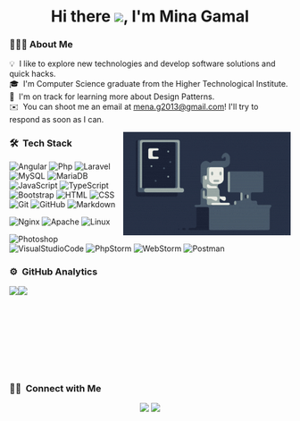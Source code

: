 
<h1 align="center">Hi there <img src="https://raw.githubusercontent.com/sudnyeshtalekar/sudnyeshtalekar/master/Assets/Hi.gif" width="40px">, I'm Mina Gamal</h1>

### 👨🏻‍💻 About Me
💡  &nbsp;I like to explore new technologies and develop software solutions and quick hacks.\
🎓 &nbsp;I'm Computer Science graduate from the Higher Technological Institute.\
🌱 &nbsp;I'm on track for learning more about Design Patterns.\
✉️ &nbsp;You can shoot me an email at mena.g2013@gmail.com! I'll try to respond as soon as I can.
<!-- 📄 &nbsp;Please have a look at my [Résumé](https://www.myresume.com/resume.html) for more details about me. I'm open to feedback and suggestions! -->

<img alt="Night Coding" src="https://raw.githubusercontent.com/AVS1508/AVS1508/master/assets/Night-Coding.gif" align="right"/>

### 🛠 &nbsp;Tech Stack
![Angular](https://img.shields.io/badge/-Angular-05122A?style=flat&logo=angular&logoColor=red) ![Php](https://img.shields.io/badge/-PHP-05122A?style=flat&logo=php) ![Laravel](https://img.shields.io/badge/-Laravel-05122A?style=flat&logo=laravel) ![MySQL](https://img.shields.io/badge/-mysql-05122A?style=flat&logo=mysql&logoColor=4479A1) ![MariaDB](https://img.shields.io/badge/-MariaDB-05122A?style=flat&logo=MariaDB) ![JavaScript](https://img.shields.io/badge/-JavaScript-05122A?style=flat&logo=javascript) ![TypeScript](https://img.shields.io/badge/-TypeScript-05122A?style=flat&logo=TypeScript) ![Bootstrap](https://img.shields.io/badge/-Bootstrap-05122A?style=flat&logo=bootstrap) ![HTML](https://img.shields.io/badge/-HTML-05122A?style=flat&logo=HTML5) ![CSS](https://img.shields.io/badge/-CSS-05122A?style=flat&logo=CSS3&logoColor=1572B6) ![Git](https://img.shields.io/badge/-Git-05122A?style=flat&logo=git) ![GitHub](https://img.shields.io/badge/-GitHub-05122A?style=flat&logo=github) ![Markdown](https://img.shields.io/badge/-Markdown-05122A?style=flat&logo=markdown) 

![Nginx](https://img.shields.io/badge/-Nginx-05122A?style=flat&logo=Nginx&logoColor=009639) ![Apache](https://img.shields.io/badge/-Apache-05122A?style=flat&logo=Apache&logoColor=D22128) ![Linux](https://img.shields.io/badge/-Linux-05122A?style=flat&logo=Linux)

![Photoshop](https://img.shields.io/badge/-Photoshop-05122A?style=flat&logo=adobe-photoshop)  ![VisualStudioCode](https://img.shields.io/badge/-VSCode-05122A?style=flat&logo=visualStudioCode) ![PhpStorm](https://img.shields.io/badge/-PhpStorm-05122A?style=flat&logo=PhpStorm&logoColor=) ![WebStorm](https://img.shields.io/badge/-WebStorm-05122A?style=flat&logo=WebStorm&logoColor=) ![Postman](https://img.shields.io/badge/-Postman-05122A?style=flat&logo=Postman)

### ⚙️ &nbsp;GitHub Analytics
<div align="center" style="display:flex;flex-direction:row;">
  <img class="img" height="150px" src="https://github-readme-stats-eight-theta.vercel.app/api?username=mgnet55&show_icons=true&count_private=true&include_all_commits=true&theme=algolia&hide=stars,issues"/>
  <img class="img" height="150px" src="https://github-readme-stats-eight-theta.vercel.app/api/top-langs/?username=mgnet55&theme=algolia&layout=compact" />
</div>

### 🤝🏻 &nbsp;Connect with Me
<p align="center">
<a href="https://linkedin.com/in/mina-gamal-5a932013a"><img src="https://img.shields.io/badge/-Mina%20Gamal-0077B5?style=flat&logo=Linkedin&logoColor=white"/></a>
<a href="mailto:mena.g2013@gmail.com"><img src="https://img.shields.io/badge/-mena.g2013-D14836?style=flat&logo=Gmail&logoColor=white"/></a>
